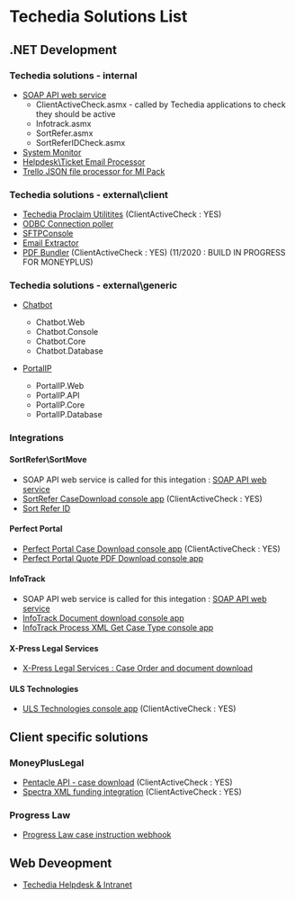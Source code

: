 # Techedia Solutions List


## .NET Development

### Techedia solutions - internal

* [SOAP API web service](https://github.com/techedia/Techedia-SOAP-API)
  - ClientActiveCheck.asmx - called by Techedia applications to check they should be active
  - Infotrack.asmx
  - SortRefer.asmx
  - SortReferIDCheck.asmx
* [System Monitor](https://github.com/techedia/TechediaSystemMonitor)
* [Helpdesk\Ticket Email  Processor](https://github.com/techedia/TicketSystemEmailProcessor)
* [Trello JSON file processor for MI Pack](https://github.com/techedia/TrelloJSONProcessorReporting)

### Techedia solutions - external\client

* [Techedia Proclaim Utilitites](https://github.com/techedia/TechediaProclaimUtils) (ClientActiveCheck : YES)
* [ODBC Connection poller](https://github.com/techedia/ODBC-Connection-Poller)
* [SFTPConsole](https://github.com/techedia/SFTPConsole)
* [Email Extractor](https://github.com/techedia/EmailExtractor)
* [PDF Bundler](https://github.com/techedia/techediaProclaimDocBundler)  (ClientActiveCheck : YES) (11/2020 : BUILD IN PROGRESS FOR MONEYPLUS)

### Techedia solutions - external\generic

* [Chatbot](https://github.com/techedia/Chatbot)
  - Chatbot.Web
  - Chatbot.Console
  - Chatbot.Core
  - Chatbot.Database
  
* [PortalIP](https://github.com/techedia/PortalIP)
  - PortalIP.Web
  - PortalIP.API
  - PortalIP.Core
  - PortalIP.Database

### Integrations

#### SortRefer\SortMove

* SOAP API web service is called for this integation : [SOAP API web service](https://github.com/techedia/Techedia-SOAP-API)
* [SortRefer CaseDownload console app](https://github.com/techedia/SortRefer-CaseDownload-consoleapp) (ClientActiveCheck : YES)
* [Sort Refer ID](TBC)

#### Perfect Portal

* [Perfect Portal Case Download console app](https://github.com/techedia/PerfectPoralCaseDownloadConsoleApp) (ClientActiveCheck : YES)
* [Perfect Portal Quote PDF Download console app](https://github.com/techedia/PerfectPoralQuotePDFDownloadConsoleApp)

#### InfoTrack

* SOAP API web service is called for this integation : [SOAP API web service](https://github.com/techedia/Techedia-SOAP-API)
* [InfoTrack Document download console app](https://github.com/techedia/InfoTrackDocumentDownloadConsoleApp)
* [InfoTrack Process XML Get Case Type console app](https://github.com/techedia/InfoTrackProcessXMLGetCaseTypeConsoleApp)

#### X-Press Legal Services

* [X-Press Legal Services : Case Order and document download](https://github.com/techedia/XPressLegalServicesIntegration/tree/master)

#### ULS Technologies

* [ULS Technologies console app](https://github.com/techedia/ULSTechnology) (ClientActiveCheck : YES)

## Client specific solutions

### MoneyPlusLegal

* [Pentacle API - case download](https://github.com/techedia/PentacleClaimsPortalConsole) (ClientActiveCheck : YES)
* [Spectra XML funding integration](https://github.com/techedia/MoneyPlusSpectra) (ClientActiveCheck : YES)

### Progress Law

* [Progress Law case instruction webhook](https://github.com/techedia/ProgressLaw_FLG_webhook)

## Web Deveopment
  * [Techedia Helpdesk & Intranet](https://github.com/techedia/helpdesk)
